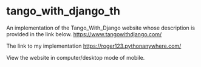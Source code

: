# tango_with_django_th
An implementation of the Tango_With_Django website
whose description is provided in the link below.
https://www.tangowithdjango.com/

The link to my implementation
https://roger123.pythonanywhere.com/

View the website in computer/desktop mode of mobile.
